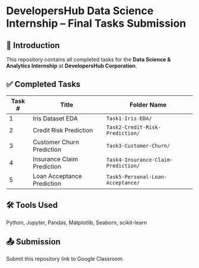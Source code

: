 # DevelopersHub Data Science Internship – Final Tasks Submission

## 👋 Introduction
This repository contains all completed tasks for the **Data Science & Analytics Internship** at **DevelopersHub Corporation**.

## ✅ Completed Tasks

| Task # | Title                             | Folder Name                        |
|--------|-----------------------------------|------------------------------------|
| 1      | Iris Dataset EDA                  | `Task1-Iris-EDA/`                  |
| 2      | Credit Risk Prediction            | `Task2-Credit-Risk-Prediction/`    |
| 3      | Customer Churn Prediction         | `Task3-Customer-Churn/`            |
| 4      | Insurance Claim Prediction        | `Task4-Insurance-Claim-Prediction/`|
| 5      | Loan Acceptance Prediction        | `Task5-Personal-Loan-Acceptance/`  |

## 🛠 Tools Used
Python, Jupyter, Pandas, Matplotlib, Seaborn, scikit-learn

## 📤 Submission
Submit this repository link to Google Classroom.
